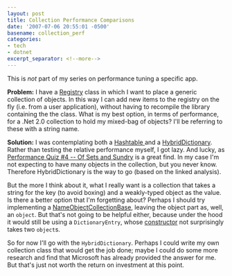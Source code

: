 ```yaml
---
layout: post
title: Collection Performance Comparisons
date: '2007-07-06 20:55:01 -0500'
basename: collection_perf
categories:
- tech
- dotnet
excerpt_separator: <!--more-->
---
```


This is _not_ part of my series on performance tuning a specific app.

**Problem:** I have a <a
href="http://www.martinfowler.com/eaaCatalog/registry.html">Registry</a> class
in which I want to place a generic collection of objects. In this way I can add
new items to the registry on the fly (i.e. from a user application), without
having to recompile the library containing the the class. What is my best
option, in terms of performance, for a .Net 2.0 collection to hold my mixed-bag
of objects? I'll be referring to these with a string name.

<!--more-->

**Solution:**  I was contemplating both a <a
href="http://msdn2.microsoft.com/en-us/library/system.collections.hashtable(VS.80).aspx">Hashtable
</a> and a <a
href="http://msdn2.microsoft.com/en-us/library/system.collections.specialized.listdictionary(vs.80).aspx">HybridDictionary</a>.
Rather than testing the relative performance myself, I got lazy. And lucky, as
<a
href="http://blogs.msdn.com/ricom/archive/2004/08/18/performance-quiz-4-of-sets-and-sundry.aspx">Performance
Quiz #4 -- Of Sets and Sundry</a> is a great find. In my case I'm not expecting
to have many objects in the collection, but you never know. Therefore
HybridDictionary is the way to go (based on the linked analysis).

But the more I think about it, what I really want is a collection that takes a
string for the key (to avoid boxing) and a weakly-typed object as the value. Is
there a better option that I'm forgetting about? Perhaps I should try
implementing a <a
href="http://msdn2.microsoft.com/en-us/library/system.collections.specialized.nameobjectcollectionbase(vs.80).aspx">NameObjectCollectionBase</a>,
leaving the object part as, well, an `object`. But that's not going to be
helpful either, because under the hood it would still be using a
`DictionaryEntry`, whose <a
href="http://msdn2.microsoft.com/en-us/library/system.collections.dictionaryentry.dictionaryentry(vs.80).aspx">constructor</a>
not surprisingly takes two `object`s.

So for now I'll go with the `HybridDictionary`. Perhaps I could write my own
collection class that would get the job done; maybe I could do some more
research and find that Microsoft has already provided the answer for me. But
that's just not worth the return on investment at this point.
